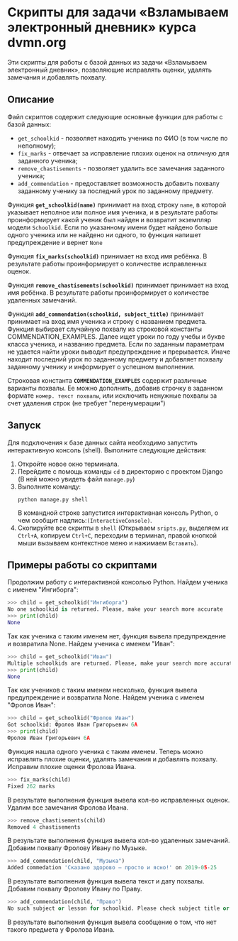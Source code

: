 # Скрипты для задачи «Взламываем электронный дневник» курса dvmn.org

Эти скрипты для работы с базой данных из задачи «Взламываем электронный дневник», позволяющие исправлять оценки, удалять замечания и добавлять похвалу.

## Описание

Файл скриптов содержит следующие основные функции для работы с базой данных:

- `get_schoolkid` - позволяет находить ученика по ФИО (в том числе по неполному);
- `fix_marks` - отвечает за исправление плохих оценок на отличную для заданного ученика;
- `remove_chastisements` - позволяет удалить все замечания заданного ученика;
- `add_commendation` - предоставляет возможность добавить похвалу заданному ученику за последний урок по заданному предмету.

Функция **`get_schoolkid(name)`** принимает на вход строку `name`, в которой указывает неполное или полное имя ученика, и в результате работы проинформирует какой ученик был найден и возвратит экземпляр модели `Schoolkid`. Если по указанному имени будет найдено больше одного ученика или не найдено ни одного, то функция напишет предупреждение и вернет `None`

Функция **`fix_marks(schoolkid)`** принимает на вход имя ребёнка. В результате работы проинформирует о количестве исправленных оценок.

Функция **`remove_chastisements(schoolkid)`** принимает принимает на вход имя ребёнка. В результате работы проинформирует о количестве удаленных замечаний.

Функция **`add_commendation(schoolkid, subject_title)`** принимает принимает на вход имя ученика и строку с названием предмета. Функция выбирает случайную похвалу из строковой константы COMMENDATION_EXAMPLES. Далее ищет уроки по году учебы и букве класса ученика, и названию предмета. Если по заданным параметрам не удается найти уроки выводит предупреждение и прерывается. Иначе находит последний урок по заданному предмету и добавляет похвалу заданному ученику и информирует о успешном выполнении.

Строковая константа **`COMMENDATION_EXAMPLES`** содержит различные варианты похвалы. Ее можно дополнить, добавив строчку в заданном формате `номер. текст похвалы`, или исключить ненужные похвалы за счет удаления строк (не требует "перенумерации")

## Запуск

Для подключения к базе данных сайта необходимо запустить интерактивную консоль (shell). Выполните следующие действия:

1. Откройте новое окно терминала.
2. Перейдите с помощь команды `cd` в директорию с проектом Django (В ней можно увидеть файл `manage.py`)
3. Выполните команду:
   ```shell
   python manage.py shell
   ```
   В командной строке запустится интерактивная консоль Python, о чем сообщит надпись:`(InteractiveConsole)`.
4. Скопируйте все скрипты в `shell` (Открываем `sripts.py`, выделяем их `Ctrl+A`, копируем `Ctrl+C`, переходим в терминал, правой кнопкой мыши вызываем контекстное меню и нажимаем `Вставить`).

## Примеры работы со скриптами

Продолжим работу с интерактивной консолью Python.
Найдем ученика с именем "Ингиборга":

```python
>>> child = get_schoolkid("Ингиборга")
No one schoolkid is returned. Please, make your search more accurate
>>> print(child)
None
```

Так как ученика с таким именем нет, функция вывела предупреждение и возвратила None.
Найдем ученика с именем "Иван":

```python
>>> child = get_schoolkid("Иван")
Multiple schoolkids are returned. Please, make your search more accurate
>>> print(child)
None
```

Так как учеников с таким именем несколько, функция вывела предупреждение и возвратила None.
Найдем ученика с именем "Фролов Иван":

```python
>>> child = get_schoolkid("Фролов Иван")
Got schoolkid: Фролов Иван Григорьевич 6А
>>> print(child)
Фролов Иван Григорьевич 6А
```

Функция нашла одного ученика с таким именем. Теперь можно исправлять плохие оценки, удалять замечания и добавлять похвалу.
Исправим плохие оценки Фролова Ивана.

```python
>>> fix_marks(child)
Fixed 262 marks
```

В результате выполнения функция вывела кол-во исправленных оценок.
Удалим все замечания Фролова Ивана.

```python
>>> remove_chastisements(child)
Removed 4 chastisements
```

В результате выполнения функция вывела кол-во удаленных замечаний.
Добавим похвалу Фролову Ивану по Музыке.

```python
>>> add_commendation(child, "Музыка")
Added commedation 'Сказано здорово – просто и ясно!' on 2019-05-25
```

В результате выполнения функция вывела текст и дату похвалы.
Добавим похвалу Фролову Ивану по Праву.

```python
>>> add_commendation(child, "Право")
No such subject or lesson for schoolkid. Please check subject title or timetable
```

В результате выполнения функция вывела сообщение о том, что нет такого предмета у Фролова Ивана.